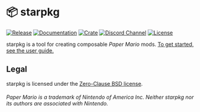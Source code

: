 # 📦 starpkg

[![Release](https://img.shields.io/github/downloads/nanaian/starpkg/total?logo=github)](https://github.com/nanaian/starpkg/releases/latest)
[![Documentation](https://img.shields.io/static/v1?label=docs&message=online&color=blue)](https://imalex.xyz/starpkg)
[![Crate](https://img.shields.io/crates/v/starpkg)](https://crates.io/crates/starpkg)
[![Discord Channel](https://img.shields.io/discord/279322074412089344?color=7289DA&logo=discord&logoColor=fff)](https://discord.gg/xzq6egG)
[![License](https://img.shields.io/github/license/nanaian/starpkg)](https://github.com/nanaian/starpkg/blob/master/LICENSE)

starpkg is a tool for creating composable _Paper Mario_ mods. [To get started, see the user guide.](https://imalex.xyz/starpkg)

## Legal

starpkg is licensed under the [Zero-Clause BSD license](https://github.com/nanaian/starpkg/blob/master/LICENSE).

###### Paper Mario is a trademark of Nintendo of America Inc. Neither starpkg nor its authors are associated with Nintendo.
